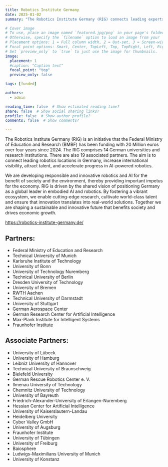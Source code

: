 ```yaml
---
title: Robotics Institute Germany
date: 2025-01-02
summary: "The Robotics Institute Germany (RIG) connects leading experts and talents in science, academia, and the industry to foster cutting-edge research, groundbreaking technologies, and transformative applications."

# Cover image
# To use, place an image named `featured.jpg/png` in your page's folder.
# Otherwise, specify the `filename` option to load an image from your `assets/media/` folder.
# Placement options: 1 = Full column width, 2 = Out-set, 3 = Screen-width
# Focal point options: Smart, Center, TopLeft, Top, TopRight, Left, Right, BottomLeft, Bottom, BottomRight
# Set `preview_only` to `true` to just use the image for thumbnails.
image:
  placement: 1
  #caption: "Caption text"
  focal_point: "top"
  preview_only: false

tags: [funded]

authors:
  - admin

reading_time: false  # Show estimated reading time?
share: false  # Show social sharing links?
profile: false  # Show author profile?
comments: false  # Show comments?

---
```


The Robotics Institute Germany (RIG) is an initiative that the Federal Ministry of Education and Research (BMBF) has been funding with 20 Million euros over four years since 2024. The RIG comprises 14 German universities and research institutions. There are also 19 associated partners. The aim is to connect leading robotics locations in Germany, increase international visibility, attract talent, and accelerate progress in AI-powered robotics.

We are developing responsible and innovative robotics and AI for the benefit of society and the environment, thereby providing important impetus for the economy. RIG is driven by the shared vision of positioning Germany as a global leader in embodied AI and robotics. By fostering a vibrant ecosystem, we enable cutting-edge research, cultivate world-class talent and ensure that innovation translates into real-world solutions. Together we are shaping a sustainable and innovative future that benefits society and drives economic growth.

https://robotics-institute-germany.de/

## Partners:
- Federal Ministry of Education and Research
- Technical University of Munich
- Karlsruhe Institute of Technology
- University of Bonn
- University of Technology Nuremberg
- Technical University of Berlin
- Dresden University of Technology
- University of Bremen
- RWTH Aachen
- Technical University of Darmstadt
- University of Stuttgart
- German Aerospace Center
- German Research Center for Artificial Intelligence
- Max-Plank Institute for Intelligent Systems
- Fraunhofer Institute

## Associate Partners:
- University of Lübeck
- University of Hamburg
- Leibniz University of Hannover
- Technical University of Braunschweig
- Bielefeld University
- German Rescue Robotics Center e. V.
- Ilmenau University of Technology
- Chemnitz University of Technology
- University of Bayreuth
- Friedrich-Alexander-University of Erlangen-Nuremberg
- Hessian Center for Artificial Intelligence
- University of Kaiserslautern-Landau
- Heidelberg University
- Cyber Valley GmbH
- University of Augsburg
- Fraunhofer Institute
- University of Tübingen
- University of Freiburg
- Baiosphere
- Ludwigs-Maximilians University of Munich
- University of Konstanz


